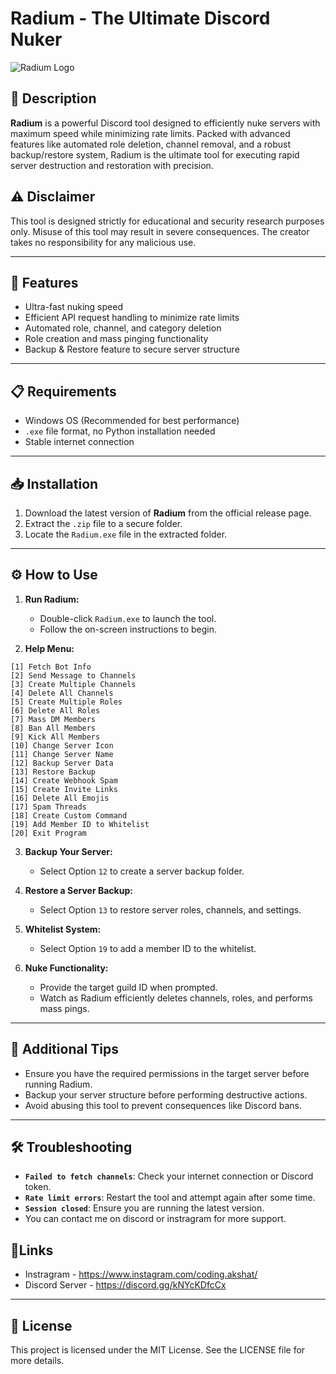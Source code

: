 # Radium - The Ultimate Discord Nuker

![Radium Logo](https://github.com/user-attachments/assets/056f66b9-9a6c-4ac1-81c1-cb1adce6b86b)

## 🧨 Description
**Radium** is a powerful Discord tool designed to efficiently nuke servers with maximum speed while minimizing rate limits. Packed with advanced features like automated role deletion, channel removal, and a robust backup/restore system, Radium is the ultimate tool for executing rapid server destruction and restoration with precision.


## ⚠️ Disclaimer
This tool is designed strictly for educational and security research purposes only. Misuse of this tool may result in severe consequences. The creator takes no responsibility for any malicious use.

---

## 🚀 Features
- Ultra-fast nuking speed
- Efficient API request handling to minimize rate limits
- Automated role, channel, and category deletion
- Role creation and mass pinging functionality
- Backup & Restore feature to secure server structure

---

## 📋 Requirements
- Windows OS (Recommended for best performance)
- `.exe` file format, no Python installation needed
- Stable internet connection

---

## 📥 Installation
1. Download the latest version of **Radium** from the official release page.
2. Extract the `.zip` file to a secure folder.
3. Locate the `Radium.exe` file in the extracted folder.

---

## ⚙️ How to Use
1. **Run Radium:**
   - Double-click `Radium.exe` to launch the tool.
   - Follow the on-screen instructions to begin.

2. **Help Menu:**
```
[1] Fetch Bot Info
[2] Send Message to Channels
[3] Create Multiple Channels
[4] Delete All Channels
[5] Create Multiple Roles
[6] Delete All Roles
[7] Mass DM Members
[8] Ban All Members
[9] Kick All Members
[10] Change Server Icon
[11] Change Server Name
[12] Backup Server Data
[13] Restore Backup
[14] Create Webhook Spam
[15] Create Invite Links
[16] Delete All Emojis
[17] Spam Threads
[18] Create Custom Command
[19] Add Member ID to Whitelist
[20] Exit Program
```

3. **Backup Your Server:**
   - Select Option `12` to create a server backup folder.

4. **Restore a Server Backup:**
   - Select Option `13` to restore server roles, channels, and settings.

5. **Whitelist System:**
   - Select Option `19` to add a member ID to the whitelist.

6. **Nuke Functionality:**
   - Provide the target guild ID when prompted.
   - Watch as Radium efficiently deletes channels, roles, and performs mass pings.

---

## 🧩 Additional Tips
- Ensure you have the required permissions in the target server before running Radium.
- Backup your server structure before performing destructive actions.
- Avoid abusing this tool to prevent consequences like Discord bans.

---

## 🛠 Troubleshooting
- **`Failed to fetch channels`**: Check your internet connection or Discord token.
- **`Rate limit errors`**: Restart the tool and attempt again after some time.
- **`Session closed`**: Ensure you are running the latest version.
- You can contact me on discord or instragram for more support.

## 🔗Links
- Instragram - https://www.instagram.com/coding.akshat/
- Discord Server - https://discord.gg/kNYcKDfcCx

---

## 📜 License
This project is licensed under the MIT License. See the LICENSE file for more details.

